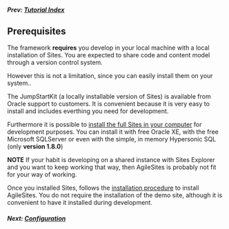 
##### Prev:  [Tutorial Index](/tutorial.html)

## Prerequisites 

The framework **requires** you develop in your local machine with a local installation of Sites.  You are expected to share code and content model through a version control system. 

However this is not a limitation, since you can easily install them on your system..

The JumpStartKit (a locally installable version of Sites) is available from Oracle support to customers. It is convenient because it is very easy to install and includes everthing you need for development.

Furthermore it is possible to [install the full Sites in your computer](http://www.sciabarra.com/fatwire/2012/04/09/download-and-install-a-development-fatwire-instance-also-on-mac/) for development purposes. You can install it with free Oracle XE, with the free Microsoft SQLServer or even with the simple, in memory Hypersonic SQL  (only **version 1.8.0**) 

**NOTE** If your habit is developing on a shared instance with Sites Explorer and you want to keep working that way, then AgileSites is probably not fit for your way of working. 

Once you installed Sites, follows the [installation procedure](Install.md) to install AgileSites. You do not require the installation of the demo site, although it is convenient to have it installed during development.


##### Next:  [Configuration](Configuration.md)


